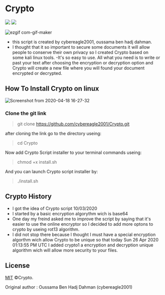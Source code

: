 # Crypto
  <a target="_blank" href="Language" title="Language"><img src="https://img.shields.io/badge/language-bash-GREEN"></a>
  <a target="_blank" href="Language" title="Language"><img src="https://img.shields.io/badge/OS-Linux-RED"></a>

![ezgif com-gif-maker](https://user-images.githubusercontent.com/63789665/80309500-f8755400-87c4-11ea-9ae1-5e0f7e1e3966.gif)

- this script is created by cybereagle2001, oussama ben hadj dahman.
- I thought that it so important to secure some documents it will allow people to conserve their own privacy so I created Crypto based on some kali linux tools. -It's so easy to use. All what you need is to write or past your text after choosing the encryption or decryption option and Crypto will create a new file where you will found your document encrypted or decrypted.  

## How To Install Crypto on linux 

![Screenshot from 2020-04-18 16-27-32](https://user-images.githubusercontent.com/63789665/80308713-f066e580-87bf-11ea-894f-2073f64df3af.png)

### Clone the git link 

>  git clone https://github.com/cybereagle2001/Crypto.git

after cloning the link go to the directory useing:
                    
> cd Crypto

Now add Crypto Script installer to your terminal commands useing:
>chmod +x install.sh

And you can launch Crypto script installer by:

  >./install.sh
  
## Crypto History
- I got the idea of Crypto script 10/03/2020
- I started by a basic encryption algorythm wich is base64 
- One day my freind asked me to improve the script by saying that it's easier to use the online encryptor so I decided to add more optons to crypto by useing rot13 algorithm.
- I did not stop there because I thought I must have a special encryption algorthm wich allow Crypto to be unique so that today Sun 26 Apr 2020 01:13:55 PM UTC I added crypto1 a encryption and decryption unique algorithm wich will allow more security to your files. 


## License

[MIT](https://choosealicense.com/licenses/mit/) ©Crypto.

Original author : Oussama Ben Hadj Dahman (cybereagle2001)
